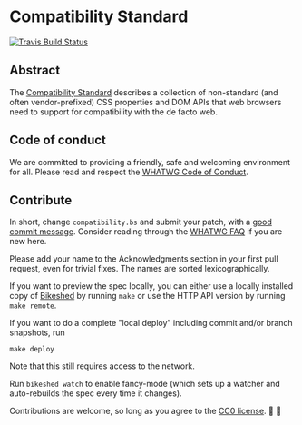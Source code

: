 # Compatibility Standard

[![Travis Build Status](https://travis-ci.org/whatwg/compat.svg?branch=master)](https://travis-ci.org/whatwg/compat)

## Abstract

The [Compatibility Standard](https://compat.spec.whatwg.org/) describes a collection of non-standard (and often vendor-prefixed) CSS properties and DOM APIs that web browsers need to support for compatibility with the de facto web.

## Code of conduct

We are committed to providing a friendly, safe and welcoming environment for all. Please read and
respect the [WHATWG Code of Conduct](https://whatwg.org/code-of-conduct).

## Contribute

In short, change `compatibility.bs` and submit your patch, with a
[good commit message](https://github.com/erlang/otp/wiki/Writing-good-commit-messages). Consider
reading through the [WHATWG FAQ](https://wiki.whatwg.org/wiki/FAQ) if you are new here.

Please add your name to the Acknowledgments section in your first pull request, even for trivial
fixes. The names are sorted lexicographically.

If you want to preview the spec locally, you can either use a locally installed copy of
[Bikeshed](https://github.com/tabatkins/bikeshed) by running `make` or use the HTTP API version by
running `make remote`.

If you want to do a complete "local deploy" including commit and/or branch snapshots, run

```
make deploy
```

Note that this still requires access to the network.

Run `bikeshed watch` to enable fancy-mode (which sets up a watcher and auto-rebuilds the spec every time it changes).

Contributions are welcome, so long as you agree to the [CC0 license](LICENSE). :rainbow: :stars:

